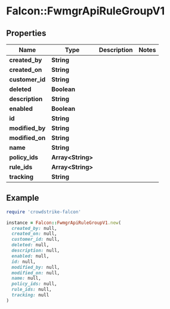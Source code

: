 # Falcon::FwmgrApiRuleGroupV1

## Properties

| Name | Type | Description | Notes |
| ---- | ---- | ----------- | ----- |
| **created_by** | **String** |  |  |
| **created_on** | **String** |  |  |
| **customer_id** | **String** |  |  |
| **deleted** | **Boolean** |  |  |
| **description** | **String** |  |  |
| **enabled** | **Boolean** |  |  |
| **id** | **String** |  |  |
| **modified_by** | **String** |  |  |
| **modified_on** | **String** |  |  |
| **name** | **String** |  |  |
| **policy_ids** | **Array&lt;String&gt;** |  |  |
| **rule_ids** | **Array&lt;String&gt;** |  |  |
| **tracking** | **String** |  |  |

## Example

```ruby
require 'crowdstrike-falcon'

instance = Falcon::FwmgrApiRuleGroupV1.new(
  created_by: null,
  created_on: null,
  customer_id: null,
  deleted: null,
  description: null,
  enabled: null,
  id: null,
  modified_by: null,
  modified_on: null,
  name: null,
  policy_ids: null,
  rule_ids: null,
  tracking: null
)
```

